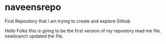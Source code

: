 # naveensrepo
First Repository that i am trying to create and explore Github

Hello Folks this is going to be the first version of my repostory read me file.
newbranch updated the file.

